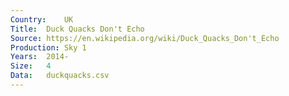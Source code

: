 ```yaml
---
Country:	UK
Title:	Duck Quacks Don't Echo
Source:	https://en.wikipedia.org/wiki/Duck_Quacks_Don't_Echo
Production:	Sky 1
Years:	2014-
Size:	4
Data:	duckquacks.csv
---
```

